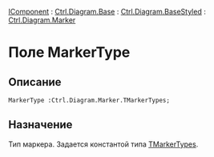 ﻿---
Link: .Ctrl.Diagram.Marker.@MarkerType
---

[IComponent](topic:Com.Custom.ComClasses.IComponent.Default) :
[Ctrl.Diagram.Base](topic:Com.Custom.ComClasses.Ctrl.Diagram.Base.Default) :
[Ctrl.Diagram.BaseStyled](topic:Com.Custom.ComClasses.Ctrl.Diagram.BaseStyled.Default) :
[Ctrl.Diagram.Marker](Default)

# Поле MarkerType

## Описание

    MarkerType :Ctrl.Diagram.Marker.TMarkerTypes;

## Назначение

Тип маркера. Задается константой типа [TMarkerTypes](TMarkerTypes).

